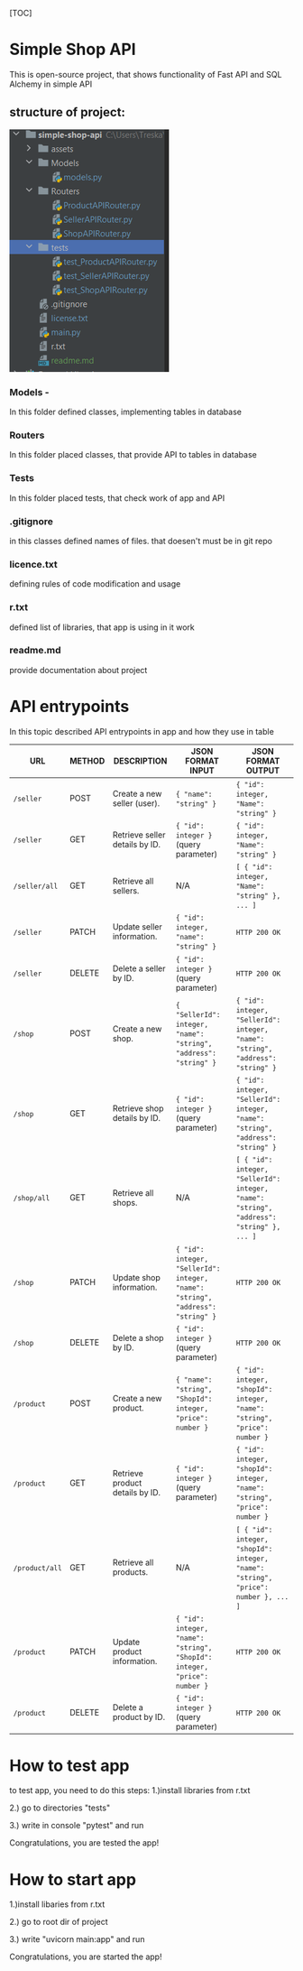 [TOC]



# Simple Shop API

This is open-source project, that shows functionality of Fast API and SQL Alchemy in simple API

## structure of project:



![strurcture](assets\strurcture.PNG)

### Models -

In this folder defined classes, implementing tables in database

### Routers

In this folder placed classes, that provide API to tables in database

### Tests

In this folder placed tests, that check work of app and API

### .gitignore

in this classes defined names of files. that doesen't must be in git repo

### licence.txt

defining rules of code modification and usage

### r.txt

defined list of libraries, that app is using in it work

### readme.md

provide documentation about project

# API entrypoints

In this topic described API entrypoints in app and how they use in table

| URL              | METHOD | DESCRIPTION                          | JSON FORMAT INPUT                                       | JSON FORMAT OUTPUT                             |
|------------------|--------|--------------------------------------|--------------------------------------------------------|------------------------------------------------|
| `/seller`        | POST   | Create a new seller (user).         | `{ "name": "string" }`                                | `{ "id": integer, "Name": "string" }`        |
| `/seller`        | GET    | Retrieve seller details by ID.      | `{ "id": integer }` (query parameter)                 | `{ "id": integer, "Name": "string" }`        |
| `/seller/all`    | GET    | Retrieve all sellers.                | N/A                                                    | `[ { "id": integer, "Name": "string" }, ... ]` |
| `/seller`        | PATCH  | Update seller information.           | `{ "id": integer, "name": "string" }`                 | `HTTP 200 OK`                                  |
| `/seller`        | DELETE | Delete a seller by ID.              | `{ "id": integer }` (query parameter)                 | `HTTP 200 OK`                                  |
| `/shop`          | POST   | Create a new shop.                  | `{ "SellerId": integer, "name": "string", "address": "string" }` | `{ "id": integer, "SellerId": integer, "name": "string", "address": "string" }` |
| `/shop`          | GET    | Retrieve shop details by ID.        | `{ "id": integer }` (query parameter)                 | `{ "id": integer, "SellerId": integer, "name": "string", "address": "string" }` |
| `/shop/all`      | GET    | Retrieve all shops.                  | N/A                                                    | `[ { "id": integer, "SellerId": integer, "name": "string", "address": "string" }, ... ]` |
| `/shop`          | PATCH  | Update shop information.             | `{ "id": integer, "SellerId": integer, "name": "string", "address": "string" }` | `HTTP 200 OK`                                  |
| `/shop`          | DELETE | Delete a shop by ID.                | `{ "id": integer }` (query parameter)                 | `HTTP 200 OK`      |
| `/product`         | POST   | Create a new product.                | `{ "name": "string", "ShopId": integer, "price": number }` | `{ "id": integer, "shopId": integer, "name": "string", "price": number }` |
| `/product`         | GET    | Retrieve product details by ID.      | `{ "id": integer }` (query parameter)                 | `{ "id": integer, "shopId": integer, "name": "string", "price": number }` |
| `/product/all`     | GET    | Retrieve all products.               | N/A                                                    | `[ { "id": integer, "shopId": integer, "name": "string", "price": number }, ... ]` |
| `/product`         | PATCH  | Update product information.          | `{ "id": integer, "name": "string", "ShopId": integer, "price": number }` | `HTTP 200 OK`                                  |
| `/product`         | DELETE | Delete a product by ID.              | `{ "id": integer }` (query parameter)                 | `HTTP 200 OK`                                  |

# How to test app

to test app, you need to do this steps:
1.)install libraries from r.txt

2.) go to directories "tests"

3.) write in console "pytest" and run

Congratulations, you are tested the app!

# How to start app

1.)install libaries from r.txt

2.) go to root dir of project

3.) write "uvicorn main:app" and run

Congratulations, you are started the app!